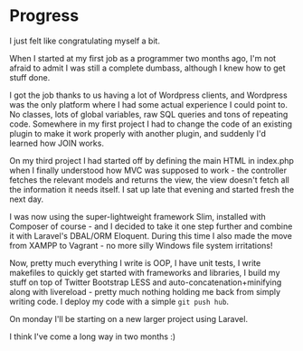 # Progress

I just felt like congratulating myself a bit.

When I started at my first job as a programmer two months ago, I'm not afraid to admit I was still a complete dumbass, although I knew how to get stuff done.

I got the job thanks to us having a lot of Wordpress clients, and Wordpress was the only platform where I had some actual experience I could point to. No classes, lots of global variables, raw SQL queries and tons of repeating code. Somewhere in my first project I had to change the code of an existing plugin to make it work properly with another plugin, and suddenly I'd learned how JOIN works.

On my third project I had started off by defining the main HTML in index.php when I finally understood how MVC was supposed to work - the controller fetches the relevant models and returns the view, the view doesn't fetch all the information it needs itself. I sat up late that evening and started fresh the next day.

I was now using the super-lightweight framework Slim, installed with Composer of course - and I decided to take it one step further and combine it with Laravel's DBAL/ORM Eloquent. During this time I also made the move from XAMPP to Vagrant - no more silly Windows file system irritations!

Now, pretty much everything I write is OOP, I have unit tests, I write makefiles to quickly get started with frameworks and libraries, I build my stuff on top of Twitter Bootstrap LESS and auto-concatenation+minifying along with livereload - pretty much nothing holding me back from simply writing code. I deploy my code with a simple `git push hub`.

On monday I'll be starting on a new larger project using Laravel.

I think I've come a long way in two months :)